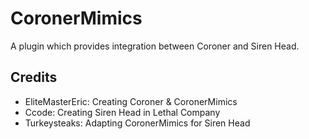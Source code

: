 # CoronerMimics

A plugin which provides integration between Coroner and Siren Head.

## Credits
- EliteMasterEric: Creating Coroner & CoronerMimics
- Ccode: Creating Siren Head in Lethal Company
- Turkeysteaks: Adapting CoronerMimics for Siren Head
